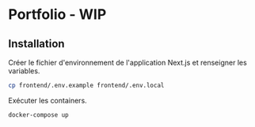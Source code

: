 # Portfolio - WIP

## Installation

Créer le fichier d'environnement de l'application Next.js et renseigner les variables.

```bash
cp frontend/.env.example frontend/.env.local
```

Exécuter les containers.

```bash
docker-compose up
```
